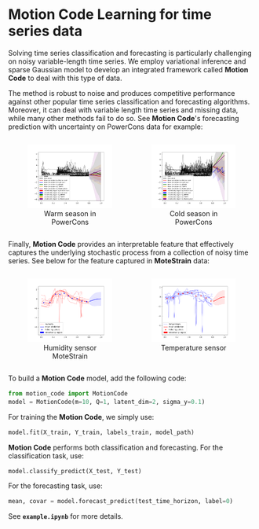 # Motion Code Learning for time series data
Solving time series classification and forecasting is particularly challenging on noisy variable-length time series. We employ variational inference and sparse Gaussian model to develop an integrated framework called **Motion Code** to deal with this type of data.

The method is robust to noise and produces competitive performance against other popular time series classification and forecasting algorithms. Moreover, it can deal with variable length time series and missing data, while many other methods fail to do so. See **Motion Code**'s forecasting prediction with uncertainty on PowerCons data for example:

<div style="display:flex;justify-content:space-between">
  <figure>
    <img src="out/multiple/uncertainty_PowerCons0.png" alt="alt_text_1" >
    <figcaption style="text-align:center">Warm season in PowerCons</figcaption>
  </figure>

  <figure>
    <img src="out/multiple/uncertainty_PowerCons1.png" alt="alt_text_2" >
    <figcaption style="text-align:center">Cold season in PowerCons</figcaption>
  </figure>
</div>

Finally, **Motion Code** provides an interpretable feature that effectively captures the underlying stochastic process from a collection of noisy time series. See below for the feature captured in **MoteStrain** data:

<div style="display:flex;justify-content:space-between">
  <figure>
    <img src="out/multiple/MoteStrain0.png" alt="alt_text_1" >
    <figcaption style="text-align:center">Humidity sensor MoteStrain</figcaption>
  </figure>

  <figure>
    <img src="out/multiple/MoteStrain1.png" alt="alt_text_2" >
    <figcaption style="text-align:center">Temperature sensor </figcaption>
  </figure>
</div>

To build a **Motion Code** model, add the following code:

``` python
from motion_code import MotionCode
model = MotionCode(m=10, Q=1, latent_dim=2, sigma_y=0.1)
```

For training the **Motion Code**, we simply use:

``` python
model.fit(X_train, Y_train, labels_train, model_path)
```

**Motion Code** performs both classification and forecasting. For the classification task, use:
``` python
model.classify_predict(X_test, Y_test)
```
For the forecasting task, use:
``` python
mean, covar = model.forecast_predict(test_time_horizon, label=0)
```
See <strong><code>example.ipynb</code></strong> for more details.